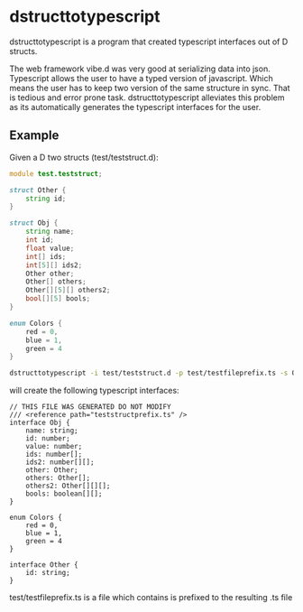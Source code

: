 # dstructtotypescript

dstructtotypescript is a program that created typescript interfaces out of D
structs.

The web framework vibe.d was very good at serializing data into json. 
Typescript allows the user to have a typed version of
javascript. Which means the user has to keep two version of the same structure
in sync. That is tedious and error prone task. dstructtotypescript alleviates
this problem as its automatically generates the typescript interfaces for the
user.

## Example

Given a D two structs (test/teststruct.d):
```D
module test.teststruct;

struct Other {
	string id;
}

struct Obj {
	string name;
	int id;
	float value;
	int[] ids;
	int[5][] ids2;
	Other other;
	Other[] others;
	Other[][5][] others2;
	bool[][5] bools;
}

enum Colors {
	red = 0,
	blue = 1,
	green = 4
}
```

```bash
dstructtotypescript -i test/teststruct.d -p test/testfileprefix.ts -s Obj -s Colors -s Other -d
```
will create the following typescript interfaces:
```
// THIS FILE WAS GENERATED DO NOT MODIFY
/// <reference path="teststructprefix.ts" />
interface Obj {
	name: string;
	id: number;
	value: number;
	ids: number[];
	ids2: number[][];
	other: Other;
	others: Other[];
	others2: Other[][][];
	bools: boolean[][];
}

enum Colors {
	red = 0,
	blue = 1,
	green = 4
}

interface Other {
	id: string;
}
```

test/testfileprefix.ts is a file which contains is prefixed to the resulting
.ts file
